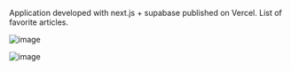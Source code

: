 Application developed with next.js + supabase published on Vercel.
List of favorite articles.

![image](https://github.com/user-attachments/assets/7dfa755c-068d-4c3d-b15b-8bb9b3115040)

![image](https://github.com/user-attachments/assets/86a4eb2f-ed40-498b-a6b5-ebf1af547b91)

